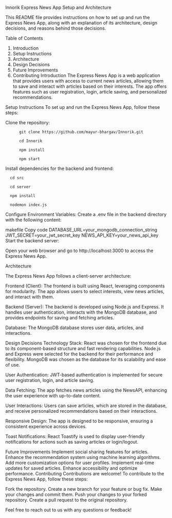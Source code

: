Innorik Express News App Setup and Architecture

This README file provides instructions on how to set up and run the Express News App, along with an explanation of its architecture, design decisions, and reasons behind those decisions.

Table of Contents
1. Introduction
2. Setup Instructions
3. Architecture
4. Design Decisions
5. Future Improvements
6. Contributing
Introduction
The Express News App is a web application that provides users with access to current news articles, allowing them to save and interact with articles based on their interests. The app offers features such as user registration, login, article saving, and personalized recommendations.
 
Setup Instructions
To set up and run the Express News App, follow these steps:

Clone the repository:


          git clone https://github.com/mayur-bhargav/Innorik.git

          cd Innorik

          npm install

          npm start

Install dependencies for the backend and frontend:

      cd src

      cd server

      npm install

      nodemon index.js

Configure Environment Variables:
Create a .env file in the backend directory with the following content:

makefile
Copy code
DATABASE_URL=your_mongodb_connection_string
JWT_SECRET=your_jwt_secret_key
NEWS_API_KEY=your_news_api_key
Start the backend server:


Open your web browser and go to http://localhost:3000 to access the Express News App.

Architecture

The Express News App follows a client-server architecture:

Frontend (Client): The frontend is built using React, leveraging components for modularity. The app allows users to select interests, view news articles, and interact with them.

Backend (Server): The backend is developed using Node.js and Express. It handles user authentication, interacts with the MongoDB database, and provides endpoints for saving and fetching articles.

Database: The MongoDB database stores user data, articles, and interactions.

Design Decisions
Technology Stack: React was chosen for the frontend due to its component-based structure and fast rendering capabilities. Node.js and Express were selected for the backend for their performance and flexibility. MongoDB was chosen as the database for its scalability and ease of use.

User Authentication: JWT-based authentication is implemented for secure user registration, login, and article saving.

Data Fetching: The app fetches news articles using the NewsAPI, enhancing the user experience with up-to-date content.

User Interactions: Users can save articles, which are stored in the database, and receive personalized recommendations based on their interactions.

Responsive Design: The app is designed to be responsive, ensuring a consistent experience across devices.

Toast Notifications: React Toastify is used to display user-friendly notifications for actions such as saving articles or login/logout.

Future Improvements
Implement social sharing features for articles.
Enhance the recommendation system using machine learning algorithms.
Add more customization options for user profiles.
Implement real-time updates for saved articles.
Enhance accessibility and optimize performance.
Contributing
Contributions are welcome! To contribute to the Express News App, follow these steps:

Fork the repository.
Create a new branch for your feature or bug fix.
Make your changes and commit them.
Push your changes to your forked repository.
Create a pull request to the original repository.

Feel free to reach out to us with any questions or feedback!

